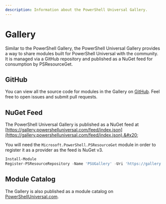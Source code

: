 ```yaml
---
description: Information about the PowerShell Universal Gallery.
---
```


# Gallery

Similar to the PowerShell Gallery, the PowerShell Universal Gallery provides a way to share modules built for PowerShell Universal with the community. It is managed via a GitHub repository and published as a NuGet feed for consumption by PSResourceGet.&#x20;

## GitHub&#x20;

You can view all the source code for modules in the Gallery on [GitHub](https://github.com/ironmansoftware/scripts). Feel free to open issues and submit pull requests.

## NuGet Feed

The PowerShell Universal Gallery is published as a NuGet feed at [https://gallery.powershelluniversal.com/feed/index.json](https://gallery.powershelluniversal.com/feed/index.json).&#x20;

You will need the `Microsoft.PowerShell.PSResourceGet` module in order to register it as a provider as the feed is NuGet v3.&#x20;

```powershell
Install-Module 
Register-PSResourceRepository -Name 'PSUGallery' -Uri 'https://gallery.powershelluniversal.com/feed/index.json' -Trusted
```

## Module Catalog

The Gallery is also published as a module catalog on [PowerShellUniversal.com](https://powershelluniversal.com/modules).
